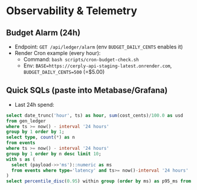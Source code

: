 # Observability & Telemetry

## Budget Alarm (24h)
- Endpoint: `GET /api/ledger/alarm` (env `BUDGET_DAILY_CENTS` enables it)
- Render Cron example (every hour):
  - Command: `bash scripts/cron-budget-check.sh`
  - Env: `BASE=https://cerply-api-staging-latest.onrender.com`, `BUDGET_DAILY_CENTS=500` (=$5.00)

## Quick SQLs (paste into Metabase/Grafana)
- Last 24h spend:
```sql
select date_trunc('hour', ts) as hour, sum(cost_cents)/100.0 as usd
from gen_ledger
where ts >= now() - interval '24 hours'
group by 1 order by 1;
select type, count(*) as n
from events
where ts >= now() - interval '24 hours'
group by 1 order by n desc limit 10;
with s as (
  select (payload->>'ms')::numeric as ms
  from events where type='latency' and ts>= now()-interval '24 hours'
)
select percentile_disc(0.95) within group (order by ms) as p95_ms from s;
```
